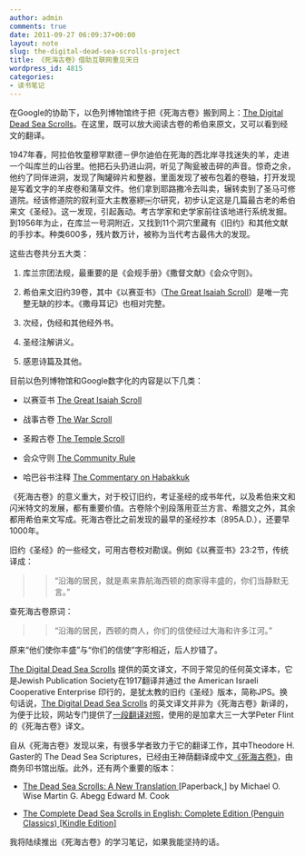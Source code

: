 ```yaml
---
author: admin
comments: true
date: 2011-09-27 06:09:37+00:00
layout: note
slug: the-digital-dead-sea-scrolls-project
title: 《死海古卷》借助互联网重见天日
wordpress_id: 4815
categories:
- 读书笔记
---
```


在Google的协助下，以色列博物馆终于把《死海古卷》搬到网上：[The Digital Dead Sea Scrolls](http://dss.collections.imj.org.il/)。在这里，既可以放大阅读古卷的希伯来原文，又可以看到经文的翻译。





1947年春，阿拉伯牧童穆罕默德－伊尔迪伯在死海的西北岸寻找迷失的羊，走进一个叫库兰的山谷里。他把石头扔进山洞，听见了陶瓮被击碎的声音。惊奇之余，他约了同伴进洞，发现了陶罐碎片和整器，里面发现了被布包着的卷轴，打开发现是写着文字的羊皮卷和蒲草文件。他们拿到耶路撒冷去叫卖，辗转卖到了圣马可修道院。经该修道院的叙利亚大主教塞繆￼尔研究，初步认定这是几篇最古老的希伯来文《圣经》。这一发现，引起轰动。考古学家和史学家前往该地进行系统发掘。到1956年为止，在库兰一号洞附近，又找到11个洞穴里藏有《旧约》和其他文献的手抄本。种类600多，残片数万计，被称为当代考古最伟大的发现。





这些古卷共分五大类：







  1. 库兰宗团法规，最重要的是《会规手册》《撒督文献》《会众守则》。


  2. 希伯来文旧约39卷，其中《以赛亚书》（[The Great Isaiah Scroll](http://dss.collections.imj.org.il/isaiah)）是唯一完整无缺的抄本。《撒母耳记》也相对完整。


  3. 次经，伪经和其他经外书。


  4. 圣经注解讲义。


  5. 感恩诗篇及其他。





目前以色列博物馆和Google数字化的内容是以下几类：







  * 以赛亚书 [The Great Isaiah Scroll](http://dss.collections.imj.org.il/isaiah)


  * 战事古卷 [The War Scroll](http://dss.collections.imj.org.il/war)


  * 圣殿古卷 [The Temple Scroll](http://dss.collections.imj.org.il/temple)


  * 会众守则 [The Community Rule](http://dss.collections.imj.org.il/community)


  * 哈巴谷书注释 [The Commentary on Habakkuk](http://dss.collections.imj.org.il/habakkuk)





《死海古卷》的意义重大，对于校订旧约，考证圣经的成书年代，以及希伯来文和闪米特文的发展，都有重要价值。古卷除个别段落用亚兰方言、希腊文之外，其余都用希伯来文写成。死海古卷比之前发现的最早的圣经抄本（895A.D.），还要早1000年。





旧约《圣经》的一些经文，可用古卷校对勘误。例如《以赛亚书》23:2节，传统译成：





<blockquote>
  
> 
> “沿海的居民，就是素来靠航海西顿的商家得丰盛的，你们当静默无言。”
> 
> 
</blockquote>





查死海古卷原词：





<blockquote>
  
> 
> “沿海的居民，西顿的商人，你们的信使经过大海和许多江河。”
> 
> 
</blockquote>





原来“他们使你丰盛”与“你们的信使”字形相近，后人抄错了。





[The Digital Dead Sea Scrolls](http://dss.collections.imj.org.il/) 提供的英文译文，不同于常见的任何英文译本，它是Jewish Publication Society在1917翻译并通过 the American Israeli Cooperative Enterprise 印行的，是犹太教的旧约《圣经》版本，简称JPS。换句话说，[The Digital Dead Sea Scrolls](http://dss.collections.imj.org.il/) 的英文译文并非为《死海古卷》新译的，为便于比较，网站专门提供了[一段翻译对照](http://dss.collections.imj.org.il/chapters)，使用的是加拿大三一大学Peter Flint的《死海古卷》译文。





自从《死海古卷》发现以来，有很多学者致力于它的翻译工作，其中Theodore H. Gaster的 The Dead Sea Scriptures，已经由王神荫翻译成中文[《死海古卷》](http://book.douban.com/subject/1138432/)，由商务印书馆出版。此外，还有两个重要的版本：







  * [The Dead Sea Scrolls: A New Translation ](http://amazon.com/dp/B004ZG647I)[Paperback,] by Michael O. Wise  Martin G. Abegg  Edward M. Cook 


  * [The Complete Dead Sea Scrolls in English: Complete Edition (Penguin Classics) [Kindle Edition]](http://amazon.com/dp/B002RI9H34)





我将陆续推出《死海古卷》的学习笔记，如果我能坚持的话。



